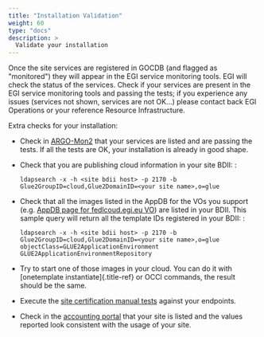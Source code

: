 ```yaml
---
title: "Installation Validation"
weight: 60
type: "docs"
description: >
  Validate your installation
---
```


Once the site services are registered in GOCDB (and flagged as \"monitored\")
they will appear in the EGI service monitoring tools. EGI will check the status
of the services. Check if your services are present in the EGI service
monitoring tools and passing the tests; if you experience any issues (services
not shown, services are not OK\...) please contact back EGI Operations or your
reference Resource Infrastructure.

Extra checks for your installation:

- Check in [ARGO-Mon2](https://argo-mon2.egi.eu/nagios) that your services are
  listed and are passing the tests. If all the tests are OK, your installation
  is already in good shape.

- Check that you are publishing cloud information in your site BDII: :

  ```shell
  ldapsearch -x -h <site bdii host> -p 2170 -b Glue2GroupID=cloud,Glue2DomainID=<your site name>,o=glue
  ```

- Check that all the images listed in the AppDB for the VOs you support (e.g.
  [AppDB page for fedlcoud.egi.eu VO](https://appdb.egi.eu/store/vo/fedcloud.egi.eu))
  are listed in your BDII. This sample query will return all the template IDs
  registered in your BDII: :

  ```shell
  ldapsearch -x -h <site bdii host> -p 2170 -b Glue2GroupID=cloud,Glue2DomainID=<your site name>,o=glue objectClass=GLUE2ApplicationEnvironment GLUE2ApplicationEnvironmentRepository
  ```

- Try to start one of those images in your cloud. You can do it with
  [onetemplate instantiate]{.title-ref} or OCCI commands, the result should be
  the same.

- Execute the
  [site certification manual tests](../../../providers/operations-manuals/howto04_site_certification_manual_tests/#check-the-functionality-of-the-cloud-elements)
  against your endpoints.

- Check in the [accounting portal](http://accounting.egi.eu/) that your site is
  listed and the values reported look consistent with the usage of your site.
